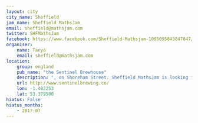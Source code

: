 ```yaml
---
layout: city                                           
city_name: Sheffield                                                               
jam_name: Sheffield MathsJam
email: sheffield@mathsjam.com
twitter: SHFMathsJam
facebook: https://www.facebook.com/Sheffield-Mathsjam-1095095843847847/
organiser:
    name: Tanya
    email: sheffield@mathsjam.com
location:
    group: england
    pub_name: "the Sentinel Brewhouse"
    description: ", on Shoreham Street. Sheffield MathsJam is looking for a new organiser, and if you're interested in helping, please contact the address below"
    url: http://www.sentinelbrewing.co/
    lon: -1.482253
    lat: 53.379500
hiatus: False
hiatus_months:
    - 2017-07
---
```

